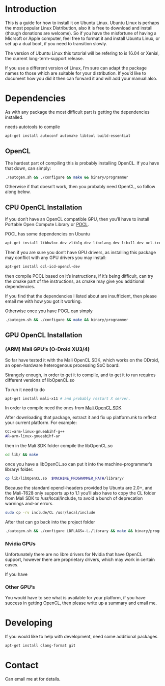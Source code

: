 Introduction
============

This is a guide for how to install it on Ubuntu Linux. Ubuntu Linux is perhaps the most popular Linux Distribution, also it is free to download and install (though donations are welcome). So if you have the misfortune of having a Micrsoft or Apple computer, feel free to format it and install Ubuntu Linux, or set up a dual boot, if you need to transition slowly.

The version of Ubuntu Linux this tutorial will be refering to is 16.04 or Xenial, the current long-term-support release.

If you use a different version of Linux, I’m sure can adapt the package names to those which are suitable for your distribution. If you’d like to document how you did it then can forward it and will add your manual also.

Dependencies
============

As with any package the most difficult part is getting the dependencies installed.

needs autotools to compile

``` bash
apt-get install autoconf automake libtool build-essential
```

OpenCL
------

The hardest part of compiling this is probably installing OpenCL. If you have that down, can simply:

``` bash
./autogen.sh && ./configure && make && binary/programmer
```

Otherwise if that doesn’t work, then you probably need OpenCL, so follow along below.

CPU OpenCL Installation
-----------------------

If you don’t have an OpenCL compatible GPU, then you’ll have to install Portable Open Compute Library or [POCL](http://pocl.sourceforge.net/).

POCL has some dependencies on Ubuntu

``` bash
apt-get install libhwloc-dev zlib1g-dev libclang-dev libx11-dev ocl-icd-dev cmake
```

Then if you are sure you don’t have GPU drivers, as installing this package may conflict with any GPU drivers you may install:

``` bash
apt-get install ocl-icd-opencl-dev
```

then compile POCL based on it’s instructions, if it’s being difficult, can try the cmake part of the instructions, as cmake may give you additional dependencies.

If you find that the dependencies I listed about are insufficient, then please email me with how you got it working.

Otherwise once you have POCL can simply

``` bash
./autogen.sh && ./configure && make && binary/programmer
```

GPU OpenCL Installation
-----------------------

### (ARM) Mali GPU’s (O-Droid XU3/4)

So far have tested it with the Mali OpenCL SDK, which works on the ODroid, an open-hardware heterogenous processing SoC board.

Strangely enough, in order to get it to compile, and to get it to run requires different versions of libOpenCL.so

To run it need to do

``` bash
apt-get install mali-x11 # and probably restart X server.
```

In order to compile need the ones from [Mali OpenCL SDK](https://developer.arm.com/products/software/mali-sdks/mali-opencl-sdk/downloads)

After downloading that package, extract it and fix up platform.mk to reflect your current platform. For example:

``` bash
CC:=arm-linux-gnueabihf-g++
AR=arm-linux-gnueabihf-ar
```

then in the Mali SDK folder compile the libOpenCL.so

``` bash
cd lib/ && make
```

once you have a libOpenCL.so can put it into the machine-programmer’s library/ folder.

``` bash
cp lib/libOpenCL.so  $MACHINE_PROGRAMMER_PATH/library/
```

Because the standard opencl-headers provided by Ubuntu are 2.0+, and the Mali-T628 only supports up to 1.1 you’ll also have to copy the CL folder from Mali SDK to /usr/local/include, to avoid a bunch of deprecation warnings and-or errors.

``` bash
sudo cp -rv include/CL /usr/local/include
```

After that can go back into the project folder

``` bash
./autogen.sh && ./configure LDFLAGS=-L./library && make && binary/programmer
```

### Nvidia GPUs

Unfortunately there are no libre drivers for Nvidia that have OpenCL support, however there are proprietary drivers, which may work in certain cases.

If you have

### Other GPU’s

You would have to see what is available for your platform, if you have success in getting OpenCL, then please write up a summary and email me.

Developing
==========

If you would like to help with development, need some additional packages.

``` bash
apt-get install clang-format git
```

Contact
=======

Can email me at [](mailto:streondj@gmail.com) for details.

